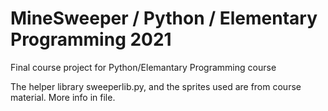 # MineSweeper / Python / Elementary Programming 2021
Final course project for Python/Elemantary Programming course

The helper library sweeperlib.py, and the sprites used are from course material. More info in file.